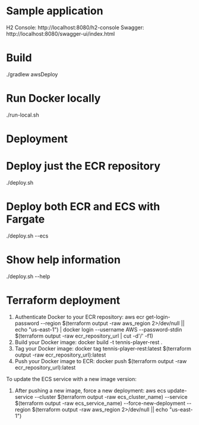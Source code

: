 # Sample application

H2 Console: http://localhost:8080/h2-console
Swagger: http://localhost:8080/swagger-ui/index.html

# Build

./gradlew awsDeploy

# Run Docker locally

./run-local.sh

# Deployment

# Deploy just the ECR repository
./deploy.sh

# Deploy both ECR and ECS with Fargate
./deploy.sh --ecs

# Show help information
./deploy.sh --help

# Terraform deployment

1. Authenticate Docker to your ECR repository:
   aws ecr get-login-password --region $(terraform output -raw aws_region 2>/dev/null || echo "us-east-1") | docker login --username AWS --password-stdin $(terraform output -raw ecr_repository_url | cut -d'/' -f1)
2. Build your Docker image:
   docker build -t tennis-player-rest .
3. Tag your Docker image:
   docker tag tennis-player-rest:latest $(terraform output -raw ecr_repository_url):latest
4. Push your Docker image to ECR:
   docker push $(terraform output -raw ecr_repository_url):latest

To update the ECS service with a new image version:
1. After pushing a new image, force a new deployment:
   aws ecs update-service --cluster $(terraform output -raw ecs_cluster_name) --service $(terraform output -raw ecs_service_name) --force-new-deployment --region $(terraform output -raw aws_region 2>/dev/null || echo "us-east-1")



